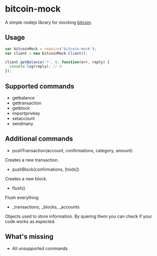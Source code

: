 # bitcoin-mock

A simple nodejs library for mocking [bitcoin](https://npmjs.com/package/bitcoin).

## Usage

```js
var bitcoinMock = require('bitcoin-mock');
var client = new bitcoinMock.Client();

client.getBalance('*', 6, function(err, reply) {
  console.log(reply); // 0
});
```

## Supported commands

* getbalance
* gettransaction
* getblock
* importprivkey
* setaccount
* sendmany

## Additional commands

* pushTransaction(account, confirmations, category, amount)

Creates a new transaction.

* pushBlock(confirmations, [txids])

Creates a new block.

* flush()

Flush everything

* _transactions, _blocks, _accounts

Objects used to store information. By quering them you can check if your code works as expected.

## What's missing

* All unsupported commands
